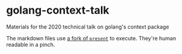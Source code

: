 # golang-context-talk
Materials for the 2020 technical talk on golang's context package

The markdown files use [a fork of `present`](https://github.com/raidancampbell/present) to execute.  They're human readable in a pinch.
